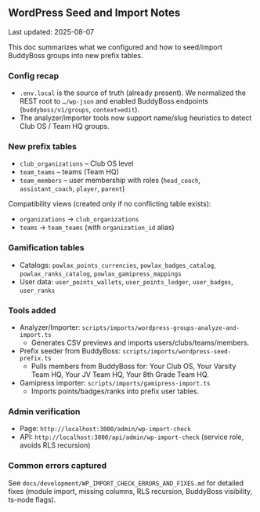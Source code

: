 ## WordPress Seed and Import Notes

Last updated: 2025-08-07

This doc summarizes what we configured and how to seed/import BuddyBoss groups into new prefix tables.

### Config recap
- `.env.local` is the source of truth (already present). We normalized the REST root to `…/wp-json` and enabled BuddyBoss endpoints (`buddyboss/v1/groups`, `context=edit`).
- The analyzer/importer tools now support name/slug heuristics to detect Club OS / Team HQ groups.

### New prefix tables
- `club_organizations` – Club OS level
- `team_teams` – teams (Team HQ)
- `team_members` – user membership with roles (`head_coach`, `assistant_coach`, `player`, `parent`)

Compatibility views (created only if no conflicting table exists):
- `organizations` → `club_organizations`
- `teams` → `team_teams` (with `organization_id` alias)

### Gamification tables
- Catalogs: `powlax_points_currencies`, `powlax_badges_catalog`, `powlax_ranks_catalog`, `powlax_gamipress_mappings`
- User data: `user_points_wallets`, `user_points_ledger`, `user_badges`, `user_ranks`

### Tools added
- Analyzer/Importer: `scripts/imports/wordpress-groups-analyze-and-import.ts`
  - Generates CSV previews and imports users/clubs/teams/members.
- Prefix seeder from BuddyBoss: `scripts/imports/wordpress-seed-prefix.ts`
  - Pulls members from BuddyBoss for: Your Club OS, Your Varsity Team HQ, Your JV Team HQ, Your 8th Grade Team HQ.
- Gamipress importer: `scripts/imports/gamipress-import.ts`
  - Imports points/badges/ranks into prefix user tables.

### Admin verification
- Page: `http://localhost:3000/admin/wp-import-check`
- API: `http://localhost:3000/api/admin/wp-import-check` (service role, avoids RLS recursion)

### Common errors captured
See `docs/development/WP_IMPORT_CHECK_ERRORS_AND_FIXES.md` for detailed fixes (module import, missing columns, RLS recursion, BuddyBoss visibility, ts-node flags).


